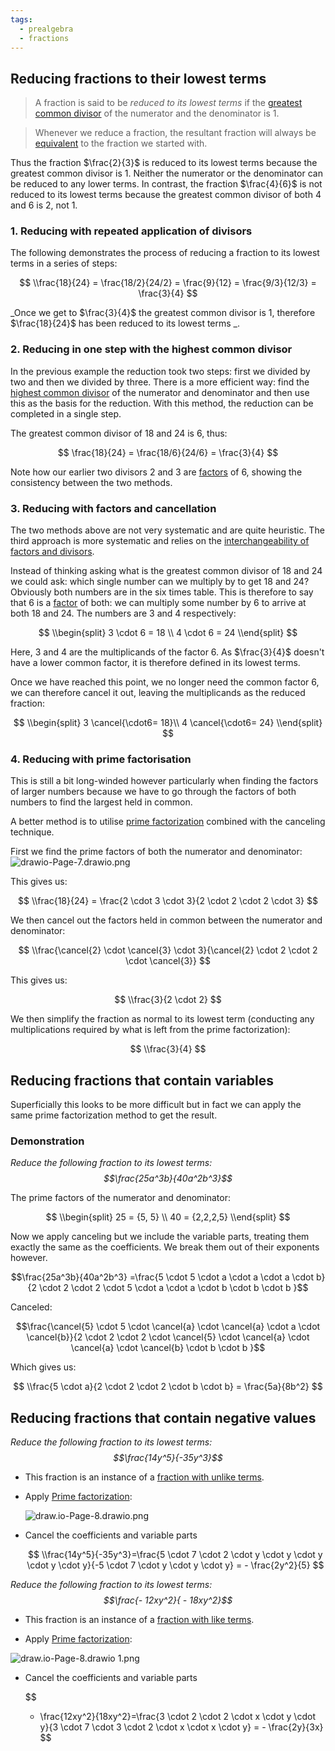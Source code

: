 ```yaml
---
tags:
  - prealgebra
  - fractions
---
```


## Reducing fractions to their lowest terms

> A fraction is said to be _reduced to its lowest terms_ if the
> [greatest common divisor](Factors%20and%20divisors.md#greatest-common-divisor)
> of the numerator and the denominator is $1$.

> Whenever we reduce a fraction, the resultant fraction will always be
> [equivalent](Equivalent%20fractions.md) to the fraction we started with.

Thus the fraction $\frac{2}{3}$ is reduced to its lowest terms because the
greatest common divisor is 1. Neither the numerator or the denominator can be
reduced to any lower terms. In contrast, the fraction $\frac{4}{6}$ is not
reduced to its lowest terms because the greatest common divisor of both 4 and 6
is 2, not 1.

### 1. Reducing with repeated application of divisors

The following demonstrates the process of reducing a fraction to its lowest
terms in a series of steps:

$$
\\frac{18}{24} = \frac{18/2}{24/2} = \frac{9}{12} = \frac{9/3}{12/3} = \frac{3}{4}
$$

\_Once we get to $\frac{3}{4}$ the greatest common divisor is 1, therefore
$\frac{18}{24}$ has been reduced to its lowest terms \_.

### 2. Reducing in one step with the highest common divisor

In the previous example the reduction took two steps: first we divided by two
and then we divided by three. There is a more efficient way: find the
[highest common divisor](Factors%20and%20divisors.md#greatest-common-divisor) of
the numerator and denominator and then use this as the basis for the reduction.
With this method, the reduction can be completed in a single step.

The greatest common divisor of 18 and 24 is 6, thus:

$$
\frac{18}{24} = \frac{18/6}{24/6} = \frac{3}{4}
$$

Note how our earlier two divisors 2 and 3 are
[factors](Factors%20and%20divisors.md#factors) of 6, showing the consistency
between the two methods.

### 3. Reducing with factors and cancellation

The two methods above are not very systematic and are quite heuristic. The third
approach is more systematic and relies on the
[interchangeability of factors and divisors](Factors%20and%20divisors.md).

Instead of thinking asking what is the greatest common divisor of 18 and 24 we
could ask: which single number can we multiply by to get 18 and 24? Obviously
both numbers are in the six times table. This is therefore to say that 6 is a
[factor](Factors%20and%20divisors.md#factors) of both: we can multiply some
number by 6 to arrive at both 18 and 24. The numbers are 3 and 4 respectively:

$$
\\begin{split}
3 \cdot 6 = 18 \\
4 \cdot 6  = 24
\\end{split}
$$

Here, 3 and 4 are the multiplicands of the factor 6. As $\frac{3}{4}$ doesn't
have a lower common factor, it is therefore defined in its lowest terms.

Once we have reached this point, we no longer need the common factor 6, we can
therefore cancel it out, leaving the multiplicands as the reduced fraction:

$$
\\begin{split}
3  \cancel{\cdot6= 18}\\
4  \cancel{\cdot6= 24}
\\end{split}
$$

### 4. Reducing with prime factorisation

This is still a bit long-winded however particularly when finding the factors of
larger numbers because we have to go through the factors of both numbers to find
the largest held in common.

A better method is to utilise [prime factorization](Prime%20factorization.md)
combined with the canceling technique.

First we find the prime factors of both the numerator and denominator:
![drawio-Page-7.drawio.png](drawio-Page-7.drawio.png)

This gives us:

$$
\\frac{18}{24} = \frac{2 \cdot 3 \cdot 3}{2 \cdot 2 \cdot 2 \cdot 3}
$$

We then cancel out the factors held in common between the numerator and
denominator:

$$
\\frac{\cancel{2} \cdot \cancel{3} \cdot 3}{\cancel{2} \cdot 2 \cdot 2 \cdot \cancel{3}}
$$

This gives us:

$$
\\frac{3}{2 \cdot 2}
$$

We then simplify the fraction as normal to its lowest term (conducting any
multiplications required by what is left from the prime factorization):

$$
\\frac{3}{4}
$$

## Reducing fractions that contain variables

Superficially this looks to be more difficult but in fact we can apply the same
prime factorization method to get the result.

### Demonstration

_Reduce the following fraction to its lowest terms: $$\frac{25a^3b}{40a^2b^3}$$_

The prime factors of the numerator and denominator:

$$
\\begin{split}
25 = {5, 5} \\
40 = {2,2,2,5}
\\end{split}
$$

Now we apply canceling but we include the variable parts, treating them exactly
the same as the coefficients. We break them out of their exponents however.

$$\frac{25a^3b}{40a^2b^3} =\frac{5 \cdot 5 \cdot a \cdot a \cdot a \cdot b}{2 \cdot 2 \cdot 2 \cdot 5 \cdot a \cdot a \cdot b \cdot b \cdot b }$$

Canceled:

$$\frac{\cancel{5} \cdot 5 \cdot  \cancel{a} \cdot \cancel{a} \cdot a \cdot \cancel{b}}{2 \cdot 2 \cdot 2 \cdot \cancel{5} \cdot \cancel{a} \cdot \cancel{a} \cdot \cancel{b} \cdot b \cdot b }$$

Which gives us:

$$
\\frac{5 \cdot a}{2 \cdot 2 \cdot 2 \cdot b \cdot b} = \frac{5a}{8b^2}
$$

## Reducing fractions that contain negative values

_Reduce the following fraction to its lowest terms: $$\frac{14y^5}{-35y^3}$$_

- This fraction is an instance of a
  [fraction with unlike terms](Handling%20negative%20fractions.md#fractions-with-unlike-terms).

- Apply [Prime factorization](Prime%20factorization.md):

  ![draw.io-Page-8.drawio.png](draw.io-Page-8.drawio.png)

- Cancel the coefficients and variable parts

  $$
  \\frac{14y^5}{-35y^3}=\frac{5 \cdot 7 \cdot 2 \cdot y \cdot y \cdot y \cdot y \cdot y}{-5 \cdot 7  \cdot y \cdot y \cdot y} = - \frac{2y^2}{5}
  $$

_Reduce the following fraction to its lowest terms:
$$\frac{- 12xy^2}{ - 18xy^2}$$_

- This fraction is an instance of a
  [fraction with like terms](Handling%20negative%20fractions.md#fractions-with-like-terms).

- Apply [Prime factorization](Prime%20factorization.md):

![draw.io-Page-8.drawio 1.png](draw.io-Page-8.drawio%201.png)

- Cancel the coefficients and variable parts

  $$

  * \\frac{12xy^2}{18xy^2}=\frac{3 \cdot 2 \cdot 2 \cdot x \cdot y \cdot y}{3 \cdot 7  \cdot 3 \cdot 2 \cdot x \cdot x \cdot y} = - \frac{2y}{3x}
  $$

